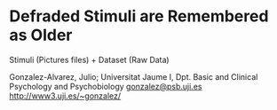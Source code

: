 # Defraded Stimuli are Remembered as Older
Stimuli (Pictures files) + Dataset (Raw Data)

Gonzalez-Alvarez, Julio;
Universitat Jaume I, Dpt. Basic and Clinical Psychology and Psychobiology
gonzalez@psb.uji.es
http://www3.uji.es/~gonzalez/
